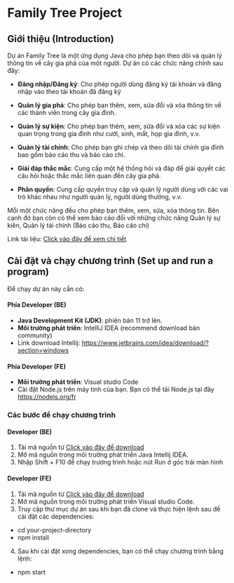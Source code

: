 # Family Tree Project

## Giới thiệu (Introduction)
Dự án Family Tree là một ứng dụng Java cho phép bạn theo dõi và quản lý thông tin về cây gia phả của một người. Dự án có các chức năng chính sau đây:

- **Đăng nhập/Đăng ký**: Cho phép người dùng đăng ký tài khoản và đăng nhập vào theo tài khoản đã đăng ký

- **Quản lý gia phả**: Cho phép bạn thêm, xem, sửa đổi và xóa thông tin về các thành viên trong cây gia đình.

- **Quản lý sự kiện**: Cho phép bạn thêm, xem, sửa đổi và xóa các sự kiện quan trọng trong gia đình như cưới, sinh, mất, họp gia đình, v.v.

- **Quản lý tài chính**: Cho phép bạn ghi chép và theo dõi tài chính gia đình bao gồm báo cáo thu và báo cáo chi.

- **Giải đáp thắc mắc**: Cung cấp một hệ thống hỏi và đáp để giải quyết các câu hỏi hoặc thắc mắc liên quan đến cây gia phả.

- **Phân quyền**: Cung cấp quyền truy cập và quản lý người dùng với các vai trò khác nhau như người quản lý, người dùng thường, v.v.

Mỗi một chức năng đều cho phép bạn thêm, xem, sửa, xóa thông tin. Bên cạnh đó bạn còn có thể xem báo cáo đối với những chức năng Quản lý sự kiên, Quản lý tài chính (Báo cáo thu, Báo cáo chi)

Link tài liệu: [Click vào đây để xem chi tiết](https://drive.google.com/file/d/1VFyKiYYH2qFp94qt6mJa_qy1NyvqYuux/view?usp=sharing)

## Cài đặt và chạy chương trình (Set up and run a program)
Để chạy dự án này cần có:
#### Phía Developer (BE)
- **Java Development Kit (JDK)**: phiên bản 11 trở lên.
- **Môi trường phát triển**: IntelliJ IDEA (recommend download bản community)
- Link download Intellij: https://www.jetbrains.com/idea/download/?section=windows
#### Phía Developer (FE) 
- **Môi trường phát triển**: Visual studio Code
- Cài đặt Node.js trên máy tính của bạn. Bạn có thể tải Node.js tại đây https://nodejs.org/fr

### Các bước để chạy chương trình
#### Developer (BE)
1. Tải mã nguồn từ [Click vào đây để download](https://github.com/Abilene-may/family-tree)
2. Mở mã nguồn trong môi trường phát triển Java Intellij IDEA.
3. Nhập Shift + F10 để chạy trương trình hoặc nút Run ở góc trái màn hình

#### Developer (FE)
1. Tải mã nguồn từ [Click vào đây để download](https://github.com/Fuviathan/TreeFamily)
2. Mở mã nguồn trong môi trường phát triển Visual studio Code.
3. Truy cập thư mục dự án sau khi bạn đã clone và thực hiện lệnh sau để cài đặt các dependencies:
- cd your-project-directory
- npm install
4. Sau khi cài đặt xong dependencies, bạn có thể chạy chương trình bằng lệnh:
- npm start


